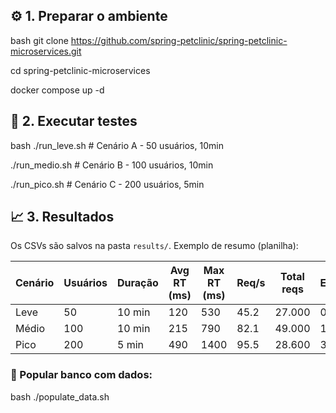 ## ⚙️ 1. Preparar o ambiente
bash
git clone https://github.com/spring-petclinic/spring-petclinic-microservices.git

cd spring-petclinic-microservices

docker compose up -d


## 🚀 2. Executar testes
bash
./run_leve.sh   # Cenário A - 50 usuários, 10min

./run_medio.sh  # Cenário B - 100 usuários, 10min

./run_pico.sh   # Cenário C - 200 usuários, 5min


## 📈 3. Resultados
Os CSVs são salvos na pasta `results/`.
Exemplo de resumo (planilha):

| Cenário | Usuários | Duração | Avg RT (ms) | Max RT (ms) | Req/s | Total reqs | Erros | % Sucesso |
|----------|-----------|----------|--------------|--------------|--------|-------------|--------|-------------|
| Leve     | 50        | 10 min   | 120          | 530          | 45.2   | 27.000      | 0      | 100%        |
| Médio    | 100       | 10 min   | 215          | 790          | 82.1   | 49.000      | 12     | 99.7%       |
| Pico     | 200       | 5 min    | 490          | 1400         | 95.5   | 28.600      | 320    | 98.8%       |


### 👥​ Popular banco com dados:
bash
./populate_data.sh
